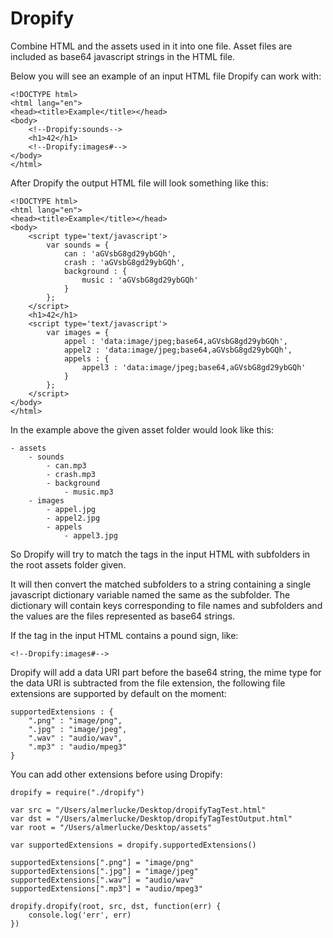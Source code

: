Dropify
===

Combine HTML and the assets used in it into one file. Asset files are included as base64 javascript strings in the HTML file.

Below you will see an example of an input HTML file Dropify can work with:

	<!DOCTYPE html>
	<html lang="en">
	<head><title>Example</title></head>
	<body>
	    <!--Dropify:sounds-->
	    <h1>42</h1>
	    <!--Dropify:images#-->
	</body>
	</html>
	
After Dropify the output HTML file will look something like this:

	<!DOCTYPE html>
	<html lang="en">
	<head><title>Example</title></head>
	<body>
	    <script type='text/javascript'> 
	        var sounds = {
	            can : 'aGVsbG8gd29ybGQh', 
	            crash : 'aGVsbG8gd29ybGQh', 
	            background : {
	                music : 'aGVsbG8gd29ybGQh'
	            }
	        }; 
	    </script>
	    <h1>42</h1>
	    <script type='text/javascript'> 
	        var images = {
	            appel : 'data:image/jpeg;base64,aGVsbG8gd29ybGQh', 
	            appel2 : 'data:image/jpeg;base64,aGVsbG8gd29ybGQh', 
	            appels : {
	                appel3 : 'data:image/jpeg;base64,aGVsbG8gd29ybGQh'
	            }
	        }; 
	    </script>
	</body>
	</html>	

In the example above the given asset folder would look like this:

	- assets
		- sounds
			- can.mp3
			- crash.mp3
			- background
				- music.mp3
		- images
			- appel.jpg
			- appel2.jpg
			- appels
				- appel3.jpg

So Dropify will try to match the tags in the input HTML with subfolders in the root assets folder given. 

It will then convert the matched subfolders to a <script></script> string containing a single javascript dictionary variable named the same as the subfolder. The dictionary will contain keys corresponding to file names and subfolders and the values are the files represented as base64 strings.

If the tag in the input HTML contains a pound sign, like:

	<!--Dropify:images#-->

Dropify will add a data URI part before the base64 string, the mime type for the data URI is subtracted from the file extension, the following file extensions are supported by default on the moment:

	supportedExtensions : {
        ".png" : "image/png",
        ".jpg" : "image/jpeg",
        ".wav" : "audio/wav",
        ".mp3" : "audio/mpeg3"
    }
    
You can add other extensions before using Dropify:

	dropify = require("./dropify")

	var src = "/Users/almerlucke/Desktop/dropifyTagTest.html"
	var dst = "/Users/almerlucke/Desktop/dropifyTagTestOutput.html"
	var root = "/Users/almerlucke/Desktop/assets"
	
	var supportedExtensions = dropify.supportedExtensions()
	
	supportedExtensions[".png"] = "image/png"
	supportedExtensions[".jpg"] = "image/jpeg"
	supportedExtensions[".wav"] = "audio/wav"
	supportedExtensions[".mp3"] = "audio/mpeg3"
	
	dropify.dropify(root, src, dst, function(err) {
	    console.log('err', err)
	})

   
